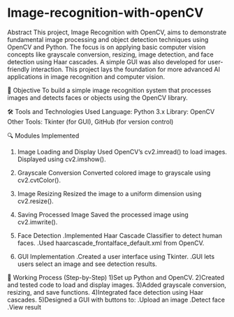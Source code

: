 # Image-recognition-with-openCV
Abstract
This project, Image Recognition with OpenCV, aims to demonstrate fundamental image processing and object detection techniques using OpenCV and Python. The focus is on applying basic computer vision concepts like grayscale conversion, resizing, image detection, and face detection using Haar cascades. A simple GUI was also developed for user-friendly interaction. This project lays the foundation for more advanced AI applications in image recognition and computer vision.

🎯 Objective
To build a simple image recognition system that processes images and detects faces or objects using the OpenCV library.

🛠️ Tools and Technologies Used
Language: Python 3.x
Library: OpenCV
Other Tools: Tkinter (for GUI), GitHub (for version control)

🔍 Modules Implemented
1. Image Loading and Display
Used OpenCV’s cv2.imread() to load images.
Displayed using cv2.imshow().

2. Grayscale Conversion
Converted colored image to grayscale using cv2.cvtColor().

3. Image Resizing
Resized the image to a uniform dimension using cv2.resize().

4. Saving Processed Image
Saved the processed image using cv2.imwrite().

5. Face Detection
.Implemented Haar Cascade Classifier to detect human faces.
.Used haarcascade_frontalface_default.xml from OpenCV.

6. GUI Implementation
.Created a user interface using Tkinter.
.GUI lets users select an image and see detection results.

🧠 Working Process (Step-by-Step)
1)Set up Python and OpenCV.
2)Created and tested code to load and display images.
3)Added grayscale conversion, resizing, and save functions.
4)Integrated face detection using Haar cascades.
5)Designed a GUI with buttons to:
.Upload an image
.Detect face
.View result

